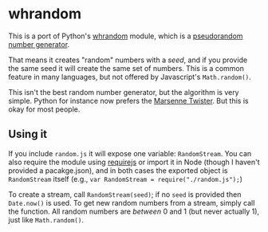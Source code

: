 whrandom
========

This is a port of Python's [whrandom](http://docs.python.org/release/2.4/lib/module-whrandom.html) module, which is a [pseudorandom number generator](http://en.wikipedia.org/wiki/Pseudorandom_number_generator).

That means it creates "random" numbers with a <em>seed</em>, and if you provide the same seed it will create the same set of numbers.  This is a common feature in many languages, but not offered by Javascript's `Math.random()`.

This isn't the best random number generator, but the algorithm is very simple.  Python for instance now prefers the [Marsenne Twister](http://en.wikipedia.org/wiki/Mersenne_twister).  But this is okay for most people.

Using it
--------

If you include `random.js` it will expose one variable: `RandomStream`.  You can also require the module using [requirejs](http://requirejs.org/) or import it in Node (though I haven't provided a pacakge.json), and in both cases the exported object is `RandomStream` itself (e.g., `var RandomStream = require("./random.js");`)

To create a stream, call `RandomStream(seed)`; if no `seed` is provided then `Date.now()` is used.  To get new random numbers from a stream, simply call the function.  All random numbers are *between* 0 and 1 (but never actually 1), just like `Math.random()`.

